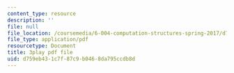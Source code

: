 ```yaml
---
content_type: resource
description: ''
file: null
file_location: /coursemedia/6-004-computation-structures-spring-2017/d759eb431c7f87c9b0468da795ccdb8d_O6yw1qkECig.pdf
file_type: application/pdf
resourcetype: Document
title: 3play pdf file
uid: d759eb43-1c7f-87c9-b046-8da795ccdb8d
---
```

